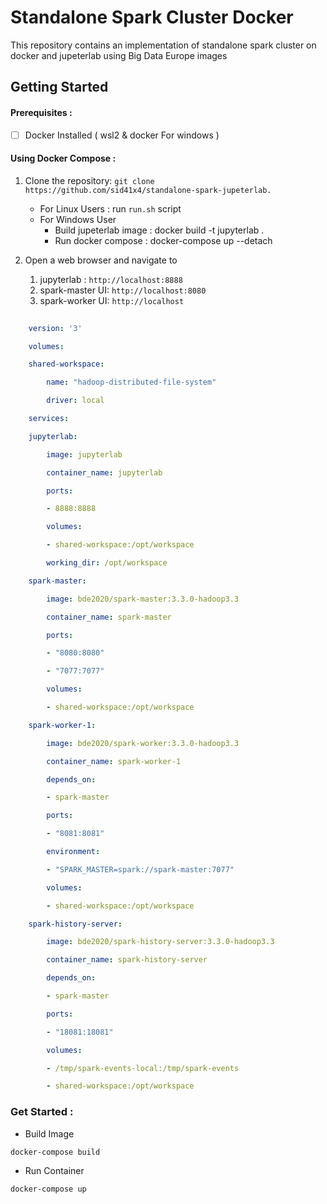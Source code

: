 # Standalone Spark Cluster Docker

This repository contains an implementation of standalone spark cluster on docker and jupeterlab using Big Data Europe images

## Getting Started

#### Prerequisites :

* [ ] Docker Installed ( wsl2 & docker For windows )

#### Using Docker Compose :

1. Clone the repository: `git clone https://github.com/sid41x4/standalone-spark-jupeterlab.`

   - For Linux Users : run `run.sh` script
   - For Windows User
     * Build jupeterlab image : docker build -t jupyterlab .
     * Run docker compose : docker-compose up --detach
2. Open a web browser and navigate to

   1. jupyterlab : `http://localhost:8888`
   2. spark-master UI: `http://localhost:8080`
   3. spark-worker UI: `http://localhost`

```yml
  
    version: '3'

    volumes:

    shared-workspace:

        name: "hadoop-distributed-file-system"

        driver: local

    services:

    jupyterlab:

        image: jupyterlab

        container_name: jupyterlab

        ports:

        - 8888:8888

        volumes:

        - shared-workspace:/opt/workspace

        working_dir: /opt/workspace

    spark-master:

        image: bde2020/spark-master:3.3.0-hadoop3.3

        container_name: spark-master

        ports:

        - "8080:8080"

        - "7077:7077"

        volumes:

        - shared-workspace:/opt/workspace

    spark-worker-1:

        image: bde2020/spark-worker:3.3.0-hadoop3.3

        container_name: spark-worker-1

        depends_on:

        - spark-master

        ports:

        - "8081:8081"

        environment:

        - "SPARK_MASTER=spark://spark-master:7077"

        volumes:

        - shared-workspace:/opt/workspace

    spark-history-server:

        image: bde2020/spark-history-server:3.3.0-hadoop3.3

        container_name: spark-history-server

        depends_on:

        - spark-master

        ports:

        - "18081:18081"

        volumes:

        - /tmp/spark-events-local:/tmp/spark-events

        - shared-workspace:/opt/workspace
```

### Get Started :

- Build Image

```bash
docker-compose build
```

* Run Container

```bash
docker-compose up
```
